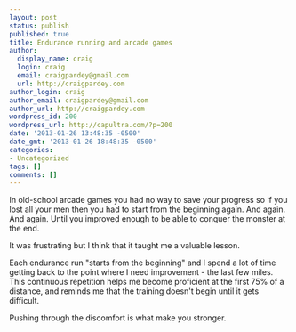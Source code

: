 ```yaml
---
layout: post
status: publish
published: true
title: Endurance running and arcade games
author:
  display_name: craig
  login: craig
  email: craigpardey@gmail.com
  url: http://craigpardey.com
author_login: craig
author_email: craigpardey@gmail.com
author_url: http://craigpardey.com
wordpress_id: 200
wordpress_url: http://capultra.com/?p=200
date: '2013-01-26 13:48:35 -0500'
date_gmt: '2013-01-26 18:48:35 -0500'
categories:
- Uncategorized
tags: []
comments: []
---
```


In old-school arcade games you had no way to save your progress so if you lost
all your men then you had to start from the beginning again. And again. And
again. Until you improved enough to be able to conquer the monster at the end.

It was frustrating but I think that it taught me a valuable lesson.

Each endurance run "starts from the beginning" and I spend a lot of time
getting back to the point where I need improvement - the last few miles. This
continuous repetition helps me become proficient at the first 75% of a
distance, and reminds me that the training doesn't begin until it gets
difficult.

Pushing through the discomfort is what make you stronger.

